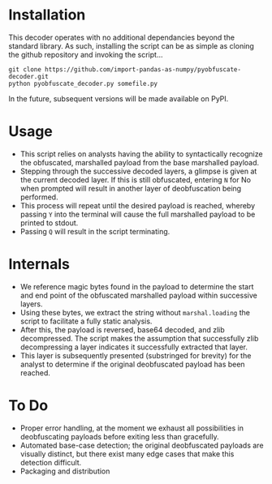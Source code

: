 # Installation

This decoder operates with no additional dependancies beyond the standard library. As such, installing the script can be as simple as cloning the github repository and invoking the script...
```
git clone https://github.com/import-pandas-as-numpy/pyobfuscate-decoder.git
python pyobfuscate_decoder.py somefile.py
```
In the future, subsequent versions will be made available on PyPI.

# Usage
- This script relies on analysts having the ability to syntactically recognize the obfuscated, marshalled payload from the base marshalled payload.
- Stepping through the successive decoded layers, a glimpse is given at the current decoded layer. If this is still obfuscated, entering `N` for No when prompted will result in another layer of deobfuscation being performed.
- This process will repeat until the desired payload is reached, whereby passing `Y` into the terminal will cause the full marshalled payload to be printed to stdout.
- Passing `Q` will result in the script terminating.

# Internals
- We reference magic bytes found in the payload to determine the start and end point of the obfuscated marshalled payload within successive layers.
- Using these bytes, we extract the string without `marshal.loading` the script to facilitate a fully static analysis.
- After this, the payload is reversed, base64 decoded, and zlib decompressed. The script makes the assumption that successfully zlib decompressing a layer indicates it successfully extracted that layer.
- This layer is subsequently presented (substringed for brevity) for the analyst to determine if the original deobfuscated payload has been reached.

# To Do
- Proper error handling, at the moment we exhaust all possibilities in deobfuscating payloads before exiting less than gracefully.
- Automated base-case detection; the original deobfuscated payloads are visually distinct, but there exist many edge cases that make this detection difficult.
- Packaging and distribution
